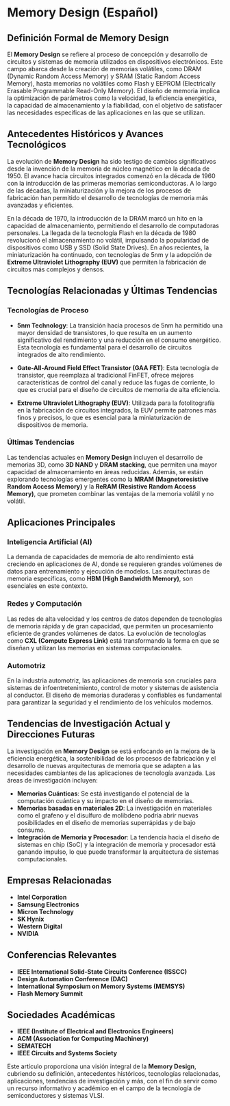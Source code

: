 # Memory Design (Español)

## Definición Formal de Memory Design

El **Memory Design** se refiere al proceso de concepción y desarrollo de circuitos y sistemas de memoria utilizados en dispositivos electrónicos. Este campo abarca desde la creación de memorias volátiles, como DRAM (Dynamic Random Access Memory) y SRAM (Static Random Access Memory), hasta memorias no volátiles como Flash y EEPROM (Electrically Erasable Programmable Read-Only Memory). El diseño de memoria implica la optimización de parámetros como la velocidad, la eficiencia energética, la capacidad de almacenamiento y la fiabilidad, con el objetivo de satisfacer las necesidades específicas de las aplicaciones en las que se utilizan.

## Antecedentes Históricos y Avances Tecnológicos

La evolución de **Memory Design** ha sido testigo de cambios significativos desde la invención de la memoria de núcleo magnético en la década de 1950. El avance hacia circuitos integrados comenzó en la década de 1960 con la introducción de las primeras memorias semiconductoras. A lo largo de las décadas, la miniaturización y la mejora de los procesos de fabricación han permitido el desarrollo de tecnologías de memoria más avanzadas y eficientes.

En la década de 1970, la introducción de la DRAM marcó un hito en la capacidad de almacenamiento, permitiendo el desarrollo de computadoras personales. La llegada de la tecnología Flash en la década de 1980 revolucionó el almacenamiento no volátil, impulsando la popularidad de dispositivos como USB y SSD (Solid State Drives). En años recientes, la miniaturización ha continuado, con tecnologías de 5nm y la adopción de **Extreme Ultraviolet Lithography (EUV)** que permiten la fabricación de circuitos más complejos y densos.

## Tecnologías Relacionadas y Últimas Tendencias

### Tecnologías de Proceso

- **5nm Technology**: La transición hacia procesos de 5nm ha permitido una mayor densidad de transistores, lo que resulta en un aumento significativo del rendimiento y una reducción en el consumo energético. Esta tecnología es fundamental para el desarrollo de circuitos integrados de alto rendimiento.

- **Gate-All-Around Field Effect Transistor (GAA FET)**: Esta tecnología de transistor, que reemplaza al tradicional FinFET, ofrece mejores características de control del canal y reduce las fugas de corriente, lo que es crucial para el diseño de circuitos de memoria de alta eficiencia.

- **Extreme Ultraviolet Lithography (EUV)**: Utilizada para la fotolitografía en la fabricación de circuitos integrados, la EUV permite patrones más finos y precisos, lo que es esencial para la miniaturización de dispositivos de memoria.

### Últimas Tendencias

Las tendencias actuales en **Memory Design** incluyen el desarrollo de memorias 3D, como **3D NAND** y **DRAM stacking**, que permiten una mayor capacidad de almacenamiento en áreas reducidas. Además, se están explorando tecnologías emergentes como la **MRAM (Magnetoresistive Random Access Memory)** y la **ReRAM (Resistive Random Access Memory)**, que prometen combinar las ventajas de la memoria volátil y no volátil.

## Aplicaciones Principales

### Inteligencia Artificial (AI)

La demanda de capacidades de memoria de alto rendimiento está creciendo en aplicaciones de AI, donde se requieren grandes volúmenes de datos para entrenamiento y ejecución de modelos. Las arquitecturas de memoria específicas, como **HBM (High Bandwidth Memory)**, son esenciales en este contexto.

### Redes y Computación

Las redes de alta velocidad y los centros de datos dependen de tecnologías de memoria rápida y de gran capacidad, que permiten un procesamiento eficiente de grandes volúmenes de datos. La evolución de tecnologías como **CXL (Compute Express Link)** está transformando la forma en que se diseñan y utilizan las memorias en sistemas computacionales.

### Automotriz

En la industria automotriz, las aplicaciones de memoria son cruciales para sistemas de infoentretenimiento, control de motor y sistemas de asistencia al conductor. El diseño de memorias duraderas y confiables es fundamental para garantizar la seguridad y el rendimiento de los vehículos modernos.

## Tendencias de Investigación Actual y Direcciones Futuras

La investigación en **Memory Design** se está enfocando en la mejora de la eficiencia energética, la sostenibilidad de los procesos de fabricación y el desarrollo de nuevas arquitecturas de memoria que se adapten a las necesidades cambiantes de las aplicaciones de tecnología avanzada. Las áreas de investigación incluyen:

- **Memorias Cuánticas**: Se está investigando el potencial de la computación cuántica y su impacto en el diseño de memorias.
- **Memorias basadas en materiales 2D**: La investigación en materiales como el grafeno y el disulfuro de molibdeno podría abrir nuevas posibilidades en el diseño de memorias superrápidas y de bajo consumo.
- **Integración de Memoria y Procesador**: La tendencia hacia el diseño de sistemas en chip (SoC) y la integración de memoria y procesador está ganando impulso, lo que puede transformar la arquitectura de sistemas computacionales.

## Empresas Relacionadas

- **Intel Corporation**
- **Samsung Electronics**
- **Micron Technology**
- **SK Hynix**
- **Western Digital**
- **NVIDIA**

## Conferencias Relevantes

- **IEEE International Solid-State Circuits Conference (ISSCC)**
- **Design Automation Conference (DAC)**
- **International Symposium on Memory Systems (MEMSYS)**
- **Flash Memory Summit**

## Sociedades Académicas

- **IEEE (Institute of Electrical and Electronics Engineers)**
- **ACM (Association for Computing Machinery)**
- **SEMATECH**
- **IEEE Circuits and Systems Society**

Este artículo proporciona una visión integral de la **Memory Design**, cubriendo su definición, antecedentes históricos, tecnologías relacionadas, aplicaciones, tendencias de investigación y más, con el fin de servir como un recurso informativo y académico en el campo de la tecnología de semiconductores y sistemas VLSI.